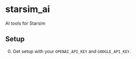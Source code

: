 # starsim_ai
AI tools for Starsim

## Setup
0. Get setup with your `OPENAI_API_KEY` and `GOOGLE_API_KEY`.